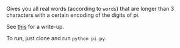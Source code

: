 Gives you all real words (according to `words`) that are longer than 3 characters with a certain encoding of the digits of pi.

See [this](http://markhudnall.com/worlds-of-pi.html) for a write-up.

To run, just clone and run `python pi.py`.
